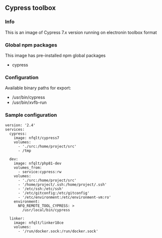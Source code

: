 ## Cypress toolbox

### Info
This is an image of Cypress 7.x version running on electronin toolbox format

### Global npm packages
This image has pre-installed npm global packages

 - cypress

### Configuration
Available binary paths for export:

- /usr/bin/cypress
- /usr/bin/xvfb-run

### Sample configuration
```
version: '2.4'
services:
  cypress:
    image: nfqlt/cypress7
    volumes:
      - './src:/home/project/src'
      - /tmp

  dev:
    image: nfqlt/php81-dev
    volumes_from:
      - service:cypress:rw
    volumes:
      - './src:/home/project/src'
      - '/home/project/.ssh:/home/project/.ssh'
      - '/etc/ssh:/etc/ssh'
      - '/etc/gitconfig:/etc/gitconfig'
      - '/etc/environment:/etc/environment-vm:ro'
    environment:
      NFQ_REMOTE_TOOL_CYPRESS: >
        /usr/local/bin/cypress

  linker:
    image: nfqlt/linker18ce
    volumes:
      - '/run/docker.sock:/run/docker.sock'
```
